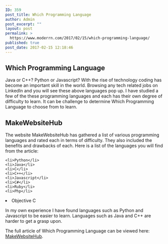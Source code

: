 ```yaml
---
ID: 359
post_title: Which Programming Language
author: Admin
post_excerpt: ""
layout: post
permalink: >
  https://www.moderrn.com/2017/02/15/which-programming-language/
published: true
post_date: 2017-02-15 12:18:46
---
```

<h2>Which Programming Language</h2>
Java or C++? 
Python or Javascript?
With the rise of technology coding has become an important skill in the world. Browsing any tech related jobs on LinkedIn and you will see these above languages pop up. I have studied a few of the these programming languages and each has their own degree of difficulty to learn. It can be challenge to determine Which Programming Language to choose from to learn.

<h2>MakeWebsiteHub</h2>
The website MakeWebsiteHub has gathered a list of various programming languages and rated each in terms of difficulty. They also included the benefits and drawbacks of each. Here is a list of the languages you will find from the article:

    <li>Python</li>
    <li>Java</li> 
    <li>C</li> 
    <li>C++</li>
    <li>Javascript</li>
    <li>C#</li>
    <li>Ruby</li>
    <li>Php</li>
   <li>Objective C</li>

<!--more-->

In my own experience I have found languages such as Python and Javascript to be easier to learn. Languages such as Java and C++ are harder to get a grasp upon. 

The full article of Which Programming Language can be viewed here: <a href="https://makeawebsitehub.com/which-programming-language/" target="_blank"> MakeWebsiteHub</a>.